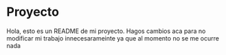 # Proyecto
Hola, esto es un README de mi proyecto. Hagos cambios aca para no modificar mi trabajo innecesarameinte ya que al momento no se me ocurre nada
